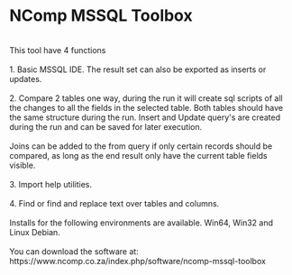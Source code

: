 # NComp MSSQL Toolbox
<br>
This tool have 4 functions<br>
<br>
1. Basic MSSQL IDE. The result set can also be exported as inserts or updates.<br>
<br>
2. Compare 2 tables one way, during the run it will create sql scripts of all the changes to all the fields in the selected table. Both tables should have the same structure during the run. Insert and Update query's are created during the run and can be saved for later execution.<br>
<br>
Joins can be added to the from query if only certain records should be compared, as long as the end result only have the current table fields visible.<br>
<br>
3. Import help utilities.<br>
<br>
4. Find or find and replace text over tables and columns.<br>
<br>
Installs for the following environments are available. Win64, Win32 and Linux Debian.<br>
<br>
You can download the software at: https://www.ncomp.co.za/index.php/software/ncomp-mssql-toolbox
